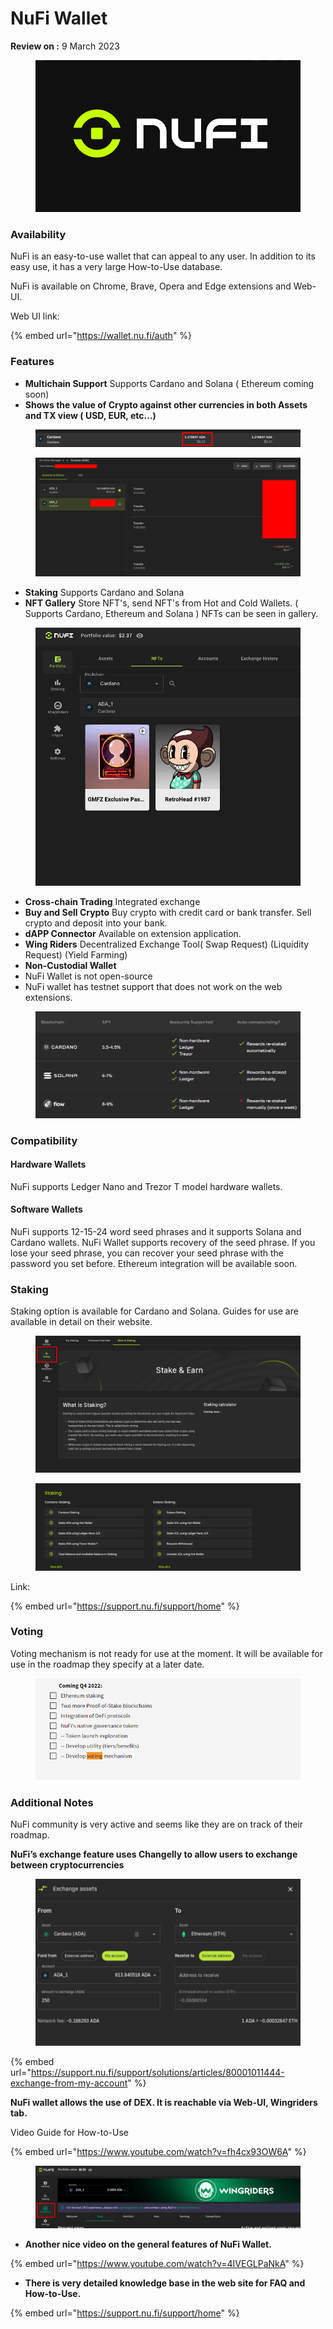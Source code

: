 # NuFi Wallet

**Review on :** 9 March 2023

<figure><img src="../../.gitbook/assets/Pasted image 20220912132317.png" alt=""><figcaption></figcaption></figure>

### Availability

NuFi is an easy-to-use wallet that can appeal to any user. In addition to its easy use, it has a very large How-to-Use database.

NuFi is available on Chrome, Brave, Opera and Edge extensions and Web-UI.

Web UI link:

{% embed url="https://wallet.nu.fi/auth" %}

### Features

* **Multichain Support** Supports Cardano and Solana ( Ethereum coming soon)
* **Shows the value of Crypto against other currencies in both Assets and TX view ( USD, EUR, etc...)**

<figure><img src="../../.gitbook/assets/Pasted image 20221016161432.png" alt=""><figcaption></figcaption></figure>

<figure><img src="../../.gitbook/assets/Pasted image 20221016161501.png" alt=""><figcaption></figcaption></figure>

* **Staking** Supports Cardano and Solana
* **NFT Gallery** Store NFT's, send NFT's from Hot and Cold Wallets. ( Supports Cardano, Ethereum and Solana ) NFTs can be seen in gallery.

<figure><img src="../../.gitbook/assets/NuFiNFT.png" alt=""><figcaption></figcaption></figure>

* **Cross-chain Trading** Integrated exchange
* **Buy and Sell Crypto** Buy crypto with credit card or bank transfer. Sell crypto and deposit into your bank.
* **dAPP Connector** Available on extension application.
* **Wing Riders** Decentralized Exchange Tool( Swap Request) (Liquidity Request) (Yield Farming)
* **Non-Custodial Wallet**
* NuFi Wallet is not open-source
* NuFi wallet has testnet support that does not work on the web extensions.

<figure><img src="../../.gitbook/assets/Pasted image 20220912134944.png" alt=""><figcaption></figcaption></figure>

### Compatibility

#### Hardware Wallets

NuFi supports Ledger Nano and Trezor T model hardware wallets.

#### Software Wallets

NuFi supports 12-15-24 word seed phrases and it supports Solana and Cardano wallets. NuFi Wallet supports recovery of the seed phrase. If you lose your seed phrase, you can recover your seed phrase with the password you set before. Ethereum integration will be available soon.

### Staking

Staking option is available for Cardano and Solana. Guides for use are available in detail on their website.

<figure><img src="../../.gitbook/assets/Pasted image 20220912134524.png" alt=""><figcaption></figcaption></figure>

<figure><img src="../../.gitbook/assets/Pasted image 20220912134547.png" alt=""><figcaption></figcaption></figure>

Link:

{% embed url="https://support.nu.fi/support/home" %}

### Voting

Voting mechanism is not ready for use at the moment. It will be available for use in the roadmap they specify at a later date.

<figure><img src="../../.gitbook/assets/Pasted image 20220912134813.png" alt=""><figcaption></figcaption></figure>

### Additional Notes

NuFi community is very active and seems like they are on track of their roadmap.

**NuFi’s exchange feature uses Changelly to allow users to exchange between cryptocurrencies**

<figure><img src="../../.gitbook/assets/Pasted image 20221016161643.png" alt=""><figcaption></figcaption></figure>

{% embed url="https://support.nu.fi/support/solutions/articles/80001011444-exchange-from-my-account" %}

**NuFi wallet allows the use of DEX. It is reachable via Web-UI, Wingriders tab.**

Video Guide for How-to-Use

{% embed url="https://www.youtube.com/watch?v=fh4cx93OW6A" %}

<figure><img src="../../.gitbook/assets/Pasted image 20220912135912.png" alt=""><figcaption></figcaption></figure>

* **Another nice video on the general features of NuFi Wallet.**

{% embed url="https://www.youtube.com/watch?v=4IVEGLPaNkA" %}

* **There is very detailed knowledge base in the web site for FAQ and How-to-Use.**

{% embed url="https://support.nu.fi/support/home" %}
